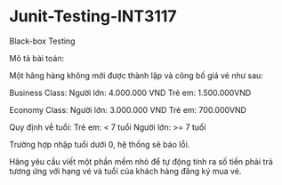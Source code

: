 # Junit-Testing-INT3117
Black-box Testing

Mô tả bài toán: 

Một hãng hàng không mới được thành lập và công bố giá vé như sau:

Business Class:
	  Người lớn: 4.000.000 VND
	  Trẻ em: 1.500.000VND
   
Economy Class:
	Người lớn: 3.000.000 VND
	Trẻ em: 700.000VND
 
Quy định về tuổi:
	Trẻ em: < 7 tuổi
	Người lớn: >= 7 tuổi
 
Trường hợp nhập tuổi dưới 0, hệ thống sẽ báo lỗi.
 
Hãng yêu cầu viết một phần mềm nhỏ để tự động tính ra số tiền phải trả tương ứng với hạng vé và  tuổi của khách hàng đăng ký mua vé. 

